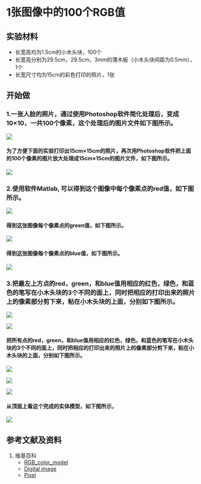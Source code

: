 # 1张图像中的100个RGB值

## 实验材料

- 长宽高均为1.5cm的小木头块，100个
- 长宽高分别为29.5cm，29.5cm，3mm的薄木板（小木头块间距为0.5mm），1个
- 长宽尺寸均为15cm的彩色打印的照片，1张

## 开始做

### 1.一张人脸的照片，通过使用Photoshop软件简化处理后，变成10×10，一共100个像素，这个处理后的图片文件如下图所示。

![](/images/体验深度学习和强化学习中处理的基本数据类型/1张图像中的100个RGB值/10_10_original_image.jpg)

#### 为了方便下面的实验打印出15cm×15cm的照片，再次用Photoshop软件把上面的100个像素的图片放大处理成15cm×15cm的图片文件，如下图所示。

![](/images/体验深度学习和强化学习中处理的基本数据类型/1张图像中的100个RGB值/10_10_15cm_15cm.jpg)

### 2.使用软件Matlab, 可以得到这个图像中每个像素点的red值，如下图所示。

![](/images/体验深度学习和强化学习中处理的基本数据类型/1张图像中的100个RGB值/red.png)

#### 得到这张图像每个像素点的green值，如下图所示。

![](/images/体验深度学习和强化学习中处理的基本数据类型/1张图像中的100个RGB值/green.png)

#### 得到这张图像每个像素点的blue值，如下图所示。

![](/images/体验深度学习和强化学习中处理的基本数据类型/1张图像中的100个RGB值/blue.png)

### 3.把最左上方点的red，green，和blue值用相应的红色，绿色，和蓝色的笔写在小木头块的3个不同的面上，同时把相应的打印出来的照片上的像素部分剪下来，粘在小木头块的上面，分别如下图所示。

![](/images/体验深度学习和强化学习中处理的基本数据类型/1张图像中的100个RGB值/left-up-corner-01.jpg)

![](/images/体验深度学习和强化学习中处理的基本数据类型/1张图像中的100个RGB值/left-up-corner-02.jpg)

#### 把所有点的red，green，和blue值用相应的红色，绿色，和蓝色的笔写在小木头块的3个不同的面上，同时把相应的打印出来的照片上的像素部分剪下来，粘在小木头块的上面，分别如下图所示。

![](/images/体验深度学习和强化学习中处理的基本数据类型/1张图像中的100个RGB值/model_image_red.jpg)

![](/images/体验深度学习和强化学习中处理的基本数据类型/1张图像中的100个RGB值/model_image_green.jpg)

![](/images/体验深度学习和强化学习中处理的基本数据类型/1张图像中的100个RGB值/model_image_blue.jpg)

#### 从顶面上看这个完成的实体模型，如下图所示，

![](/images/体验深度学习和强化学习中处理的基本数据类型/1张图像中的100个RGB值/model.jpg)

## 参考文献及资料

1. 维基百科
	- [RGB_color_model](https://en.wikipedia.org/wiki/RGB_color_model) 
	- [Digital image](https://en.wikipedia.org/wiki/Digital_image) 
	- [Pixel](https://en.wikipedia.org/wiki/Pixel) 
